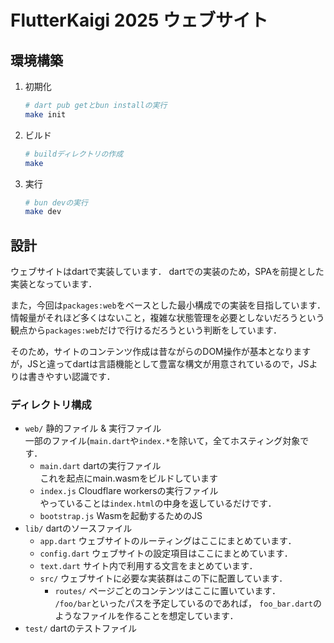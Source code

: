 # FlutterKaigi 2025 ウェブサイト

## 環境構築

1. 初期化
   ```sh
   # dart pub getとbun installの実行
   make init
   ```
2. ビルド
   ```sh
   # buildディレクトリの作成
   make
   ```
3. 実行
   ```sh
   # bun devの実行
   make dev
   ```

## 設計

ウェブサイトはdartで実装しています．
dartでの実装のため，SPAを前提とした実装となっています．

また，今回は`packages:web`をベースとした最小構成での実装を目指しています．
情報量がそれほど多くはないこと，複雑な状態管理を必要としないだろうという観点から`packages:web`だけで行けるだろうという判断をしています．

そのため，サイトのコンテンツ作成は昔ながらのDOM操作が基本となりますが，JSと違ってdartは言語機能として豊富な構文が用意されているので，JSよりは書きやすい認識です．

### ディレクトリ構成

- `web/` 静的ファイル & 実行ファイル\
  一部のファイル(`main.dart`や`index.*`を除いて，全てホスティング対象です．
  - `main.dart` dartの実行ファイル\
    これを起点にmain.wasmをビルドしています
  - `index.js` Cloudflare workersの実行ファイル\
    やっていることは`index.html`の中身を返しているだけです．
  - `bootstrap.js` Wasmを起動するためのJS
- `lib/` dartのソースファイル
  - `app.dart` ウェブサイトのルーティングはここにまとめています．
  - `config.dart` ウェブサイトの設定項目はここにまとめています．
  - `text.dart` サイト内で利用する文言をまとめています．
  - `src/` ウェブサイトに必要な実装群はこの下に配置しています．
    - `routes/` ページごとのコンテンツはここに置いています．\
      `/foo/bar`といったパスを予定しているのであれば，
      `foo_bar.dart`のようなファイルを作ることを想定しています．
- `test/` dartのテストファイル
